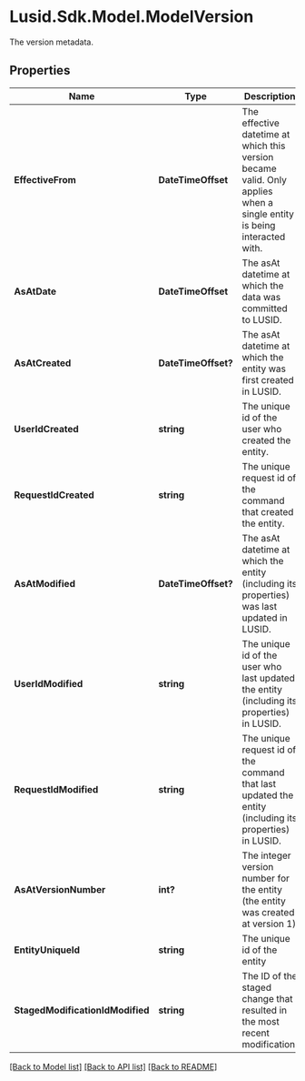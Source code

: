 # Lusid.Sdk.Model.ModelVersion
The version metadata.

## Properties

Name | Type | Description | Notes
------------ | ------------- | ------------- | -------------
**EffectiveFrom** | **DateTimeOffset** | The effective datetime at which this version became valid. Only applies when a single entity is being interacted with. | 
**AsAtDate** | **DateTimeOffset** | The asAt datetime at which the data was committed to LUSID. | 
**AsAtCreated** | **DateTimeOffset?** | The asAt datetime at which the entity was first created in LUSID. | [optional] 
**UserIdCreated** | **string** | The unique id of the user who created the entity. | [optional] 
**RequestIdCreated** | **string** | The unique request id of the command that created the entity. | [optional] 
**AsAtModified** | **DateTimeOffset?** | The asAt datetime at which the entity (including its properties) was last updated in LUSID. | [optional] 
**UserIdModified** | **string** | The unique id of the user who last updated the entity (including its properties) in LUSID. | [optional] 
**RequestIdModified** | **string** | The unique request id of the command that last updated the entity (including its properties) in LUSID. | [optional] 
**AsAtVersionNumber** | **int?** | The integer version number for the entity (the entity was created at version 1) | [optional] 
**EntityUniqueId** | **string** | The unique id of the entity | [optional] 
**StagedModificationIdModified** | **string** | The ID of the staged change that resulted in the most recent modification. | [optional] [readonly] 

[[Back to Model list]](../README.md#documentation-for-models) [[Back to API list]](../README.md#documentation-for-api-endpoints) [[Back to README]](../README.md)

